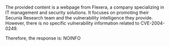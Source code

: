 The provided content is a webpage from Flexera, a company specializing in IT management and security solutions. It focuses on promoting their Secunia Research team and the vulnerability intelligence they provide. However, there is no specific vulnerability information related to CVE-2004-0249.

Therefore, the response is: NOINFO